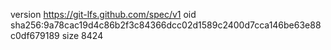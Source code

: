 version https://git-lfs.github.com/spec/v1
oid sha256:9a78cac19d4c86b2f3c84366dcc02d1589c2400d7cca146be63e88c0df679189
size 8424
